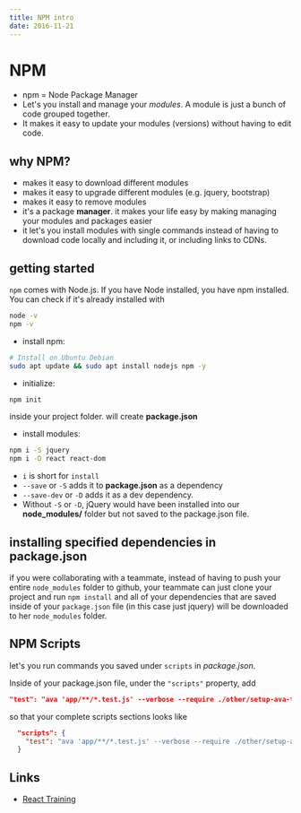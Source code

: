 ```yaml
---
title: NPM intro
date: 2016-11-21
---
```


# NPM
- npm = Node Package Manager
- Let's you install and manage your _modules_. A module is just a bunch of code grouped together.
- It makes it easy to update your modules (versions) without having to edit code. 

## why NPM?
- makes it easy to download different modules
- makes it easy to upgrade different modules (e.g. jquery, bootstrap)
- makes it easy to remove modules
- it's a package **manager**. it makes your life easy by making managing your modules and packages easier
- it let's you install modules with single commands instead of having to download code locally and including it, or including links to CDNs.

## getting started

`npm` comes with Node.js. If you have Node installed, you have npm installed. You can check if it's already installed with

```bash
node -v
npm -v
```

- install npm: 

```bash
# Install on Ubuntu Debian
sudo apt update && sudo apt install nodejs npm -y
```
- initialize: 

```bash
npm init
```
inside your project folder. will create **package.json**

- install modules: 

```bash
npm i -S jquery
npm i -D react react-dom
```

- `i` is short for `install`
- `--save` or `-S` adds it to **package.json** as a dependency 
- `--save-dev` or `-D` adds it as a dev dependency. 
- Without `-S` or `-D`, jQuery would have been installed into our **node_modules/** folder but not saved to the package.json file.

## installing specified dependencies in package.json

if you were collaborating with a teammate, instead of having to push your entire `node_modules` folder to github, your teammate can just clone your project and run `npm install` and all of your dependencies that are saved inside of your `package.json` file (in this case just jquery) will be downloaded to her `node_modules` folder.


## NPM Scripts
let's you run commands you saved under `scripts` in _package.json_.

Inside of your package.json file, under the `"scripts"` property, add

```json
"test": "ava 'app/**/*.test.js' --verbose --require ./other/setup-ava-tests.js"
```

so that your complete scripts sections looks like

```json
  "scripts": {
    "test": "ava 'app/**/*.test.js' --verbose --require ./other/setup-ava-tests.js"
  }
```

Links
---
- [React Training](https://online.reacttraining.com/courses/reactjsfundamentals/lectures/762526#/finished)

